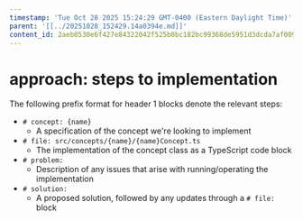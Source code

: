 ```yaml
---
timestamp: 'Tue Oct 28 2025 15:24:29 GMT-0400 (Eastern Daylight Time)'
parent: '[[../20251028_152429.14a0394e.md]]'
content_id: 2aeb0530e6f427e84322042f525b0bc182bc99368de5951d3dcda7af00972d41
---
```


# approach: steps to implementation

The following prefix format for header 1 blocks denote the relevant steps:

* `# concept: {name}`
  * A specification of the concept we're looking to implement
* `# file: src/concepts/{name}/{name}Concept.ts`
  * The implementation of the concept class as a TypeScript code block
* `# problem:`
  * Description of any issues that arise with running/operating the implementation
* `# solution:`
  * A proposed solution, followed by any updates through a `# file:` block
